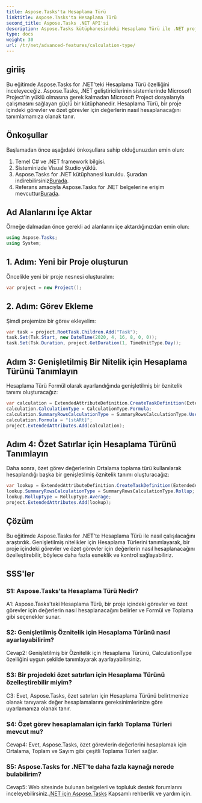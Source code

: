 ```yaml
---
title: Aspose.Tasks'ta Hesaplama Türü
linktitle: Aspose.Tasks'ta Hesaplama Türü
second_title: Aspose.Tasks .NET API'si
description: Aspose.Tasks kütüphanesindeki Hesaplama Türü ile .NET projelerinde değer hesaplamalarını nasıl özelleştireceğinizi öğrenin.
type: docs
weight: 30
url: /tr/net/advanced-features/calculation-type/
---
```

## giriiş

Bu eğitimde Aspose.Tasks for .NET'teki Hesaplama Türü özelliğini inceleyeceğiz. Aspose.Tasks, .NET geliştiricilerinin sistemlerinde Microsoft Project'in yüklü olmasına gerek kalmadan Microsoft Project dosyalarıyla çalışmasını sağlayan güçlü bir kütüphanedir. Hesaplama Türü, bir proje içindeki görevler ve özet görevler için değerlerin nasıl hesaplanacağını tanımlamamıza olanak tanır.

## Önkoşullar

Başlamadan önce aşağıdaki önkoşullara sahip olduğunuzdan emin olun:

1. Temel C# ve .NET framework bilgisi.
2. Sisteminizde Visual Studio yüklü.
3.  Aspose.Tasks for .NET kütüphanesi kuruldu. Şuradan indirebilirsiniz[Burada](https://releases.aspose.com/tasks/net/).
4.  Referans amacıyla Aspose.Tasks for .NET belgelerine erişim mevcuttur[Burada](https://reference.aspose.com/tasks/net/).

## Ad Alanlarını İçe Aktar

Örneğe dalmadan önce gerekli ad alanlarını içe aktardığınızdan emin olun:

```csharp
using Aspose.Tasks;
using System;


```

## 1. Adım: Yeni bir Proje oluşturun

Öncelikle yeni bir proje nesnesi oluşturalım:

```csharp
var project = new Project();
```

## 2. Adım: Görev Ekleme

Şimdi projemize bir görev ekleyelim:

```csharp
var task = project.RootTask.Children.Add("Task");
task.Set(Tsk.Start, new DateTime(2020, 4, 16, 8, 0, 0));
task.Set(Tsk.Duration, project.GetDuration(1, TimeUnitType.Day));
```

## Adım 3: Genişletilmiş Bir Nitelik için Hesaplama Türünü Tanımlayın

Hesaplama Türü Formül olarak ayarlandığında genişletilmiş bir öznitelik tanımı oluşturacağız:

```csharp
var calculation = ExtendedAttributeDefinition.CreateTaskDefinition(ExtendedAttributeTask.Date5, null);
calculation.CalculationType = CalculationType.Formula;
calculation.SummaryRowsCalculationType = SummaryRowsCalculationType.UseFormula;
calculation.Formula = "[stARt]";
project.ExtendedAttributes.Add(calculation);
```

## Adım 4: Özet Satırlar için Hesaplama Türünü Tanımlayın

Daha sonra, özet görev değerlerinin Ortalama toplama türü kullanılarak hesaplandığı başka bir genişletilmiş öznitelik tanımı oluşturacağız:

```csharp
var lookup = ExtendedAttributeDefinition.CreateTaskDefinition(ExtendedAttributeTask.Cost1, null);
lookup.SummaryRowsCalculationType = SummaryRowsCalculationType.Rollup;
lookup.RollupType = RollupType.Average;
project.ExtendedAttributes.Add(lookup);
```

## Çözüm

Bu eğitimde Aspose.Tasks for .NET'te Hesaplama Türü ile nasıl çalışılacağını araştırdık. Genişletilmiş nitelikler için Hesaplama Türlerini tanımlayarak, bir proje içindeki görevler ve özet görevler için değerlerin nasıl hesaplanacağını özelleştirebilir, böylece daha fazla esneklik ve kontrol sağlayabiliriz.

## SSS'ler

### S1: Aspose.Tasks'ta Hesaplama Türü Nedir?

A1: Aspose.Tasks'taki Hesaplama Türü, bir proje içindeki görevler ve özet görevler için değerlerin nasıl hesaplanacağını belirler ve Formül ve Toplama gibi seçenekler sunar.

### S2: Genişletilmiş Öznitelik için Hesaplama Türünü nasıl ayarlayabilirim?

Cevap2: Genişletilmiş bir Öznitelik için Hesaplama Türünü, CalculationType özelliğini uygun şekilde tanımlayarak ayarlayabilirsiniz.

### S3: Bir projedeki özet satırları için Hesaplama Türünü özelleştirebilir miyim?

C3: Evet, Aspose.Tasks, özet satırları için Hesaplama Türünü belirtmenize olanak tanıyarak değer hesaplamalarını gereksinimlerinize göre uyarlamanıza olanak tanır.

### S4: Özet görev hesaplamaları için farklı Toplama Türleri mevcut mu?

Cevap4: Evet, Aspose.Tasks, özet görevlerin değerlerini hesaplamak için Ortalama, Toplam ve Sayım gibi çeşitli Toplama Türleri sağlar.

### S5: Aspose.Tasks for .NET'te daha fazla kaynağı nerede bulabilirim?

 Cevap5: Web sitesinde bulunan belgeleri ve topluluk destek forumlarını inceleyebilirsiniz.[.NET için Aspose.Tasks](https://reference.aspose.com/tasks/net/) Kapsamlı rehberlik ve yardım için.
